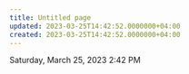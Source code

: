 ```yaml
---
title: Untitled page
updated: 2023-03-25T14:42:52.0000000+04:00
created: 2023-03-25T14:42:52.0000000+04:00
---
```



Saturday, March 25, 2023
2:42 PM
